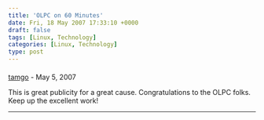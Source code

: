 ```yaml
---
title: 'OLPC on 60 Minutes'
date: Fri, 18 May 2007 17:33:10 +0000
draft: false
tags: [Linux, Technology]
categories: [Linux, Technology]
type: post
---
```



#### 
[tamgo](http://tamgo.wordpress.com/ "enmanuelr@gmail.com") - <time datetime="2007-05-18 14:04:14">May 5, 2007</time>

This is great publicity for a great cause. Congratulations to the OLPC folks. Keep up the excellent work!
<hr />
